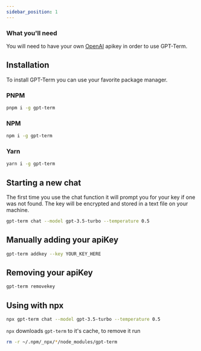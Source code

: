 ```yaml
---
sidebar_position: 1
---
```


### What you'll need

You will need to have your own [OpenAI](https://platform.openai.com) apikey in order to use GPT-Term.

## Installation

To install GPT-Term you can use your favorite package manager.

### PNPM

```bash
pnpm i -g gpt-term
```

### NPM

```bash
npm i -g gpt-term
```

### Yarn

```bash
yarn i -g gpt-term
```

## Starting a new chat

The first time you use the chat function it will prompt you for your key if one was not found. The key
will be encrypted and stored in a text file on your machine.

```bash
gpt-term chat --model gpt-3.5-turbo --temperature 0.5
```

## Manually adding your apiKey

```bash
gpt-term addkey --key YOUR_KEY_HERE
```

## Removing your apiKey

```bash
gpt-term removekey
```

## Using with npx

```bash
npx gpt-term chat --model gpt-3.5-turbo --temperature 0.5
```

`npx` downloads `gpt-term` to it's cache, to remove it run

```bash
rm -r ~/.npm/_npx/*/node_modules/gpt-term
```
